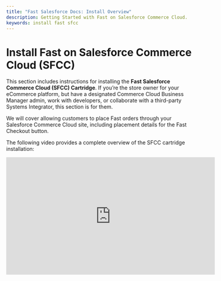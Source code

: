 ```yaml
---
title: "Fast Salesforce Docs: Install Overview"
description: Getting Started with Fast on Salesforce Commerce Cloud.
keywords: install fast sfcc
---
```


# Install Fast on Salesforce Commerce Cloud (SFCC)

This section includes instructions for installing the **Fast Salesforce Commerce Cloud (SFCC) Cartridge**. If you’re the store owner for your eCommerce platform, but have a designated Commerce Cloud Business Manager admin, work with developers, or collaborate with a third-party Systems Integrator, this section is for them.

We will cover allowing customers to place Fast orders through your Salesforce Commerce Cloud site, including placement details for the Fast Checkout button.

The following video provides a complete overview of the SFCC cartridge installation:

<iframe
width="560"
height="315"
src="https://www.youtube-nocookie.com/embed/MVnZudopLMI"
title="YouTube video player"
frameborder="0"
allow="accelerometer; autoplay; clipboard-write; encrypted-media; gyroscope; picture-in-picture"
allowfullscreen>
</iframe>
